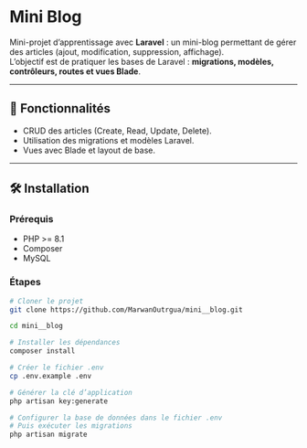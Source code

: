 # Mini Blog

Mini-projet d’apprentissage avec **Laravel** : un mini-blog permettant de gérer des articles (ajout, modification, suppression, affichage).  
L’objectif est de pratiquer les bases de Laravel : **migrations, modèles, contrôleurs, routes et vues Blade**.

---

## 🚀 Fonctionnalités
- CRUD des articles (Create, Read, Update, Delete).
- Utilisation des migrations et modèles Laravel.
- Vues avec Blade et layout de base.

---

## 🛠️ Installation

### Prérequis
- PHP >= 8.1  
- Composer  
- MySQL 

### Étapes
```bash
# Cloner le projet
git clone https://github.com/MarwanOutrgua/mini__blog.git

cd mini__blog

# Installer les dépendances
composer install

# Créer le fichier .env
cp .env.example .env

# Générer la clé d’application
php artisan key:generate

# Configurer la base de données dans le fichier .env
# Puis exécuter les migrations
php artisan migrate
